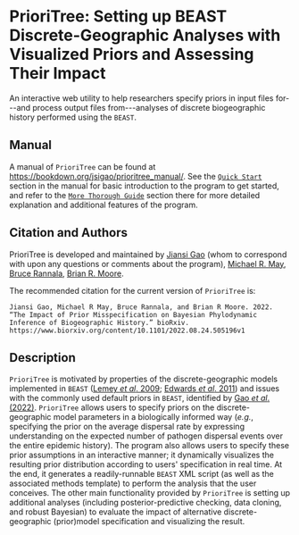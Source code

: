# PrioriTree: Setting up BEAST Discrete-Geographic Analyses with Visualized Priors and Assessing Their Impact
An interactive web utility to help researchers specify priors in input files for---and process output files from---analyses of discrete biogeographic history performed using the `BEAST`.

## Manual
A manual of `PrioriTree` can be found at https://bookdown.org/jsigao/prioritree_manual/.
See the [`Quick Start`](https://bookdown.org/jsigao/prioritree_manual/quick-start.html) section in the manual for basic introduction to the program to get started, and refer to the [`More Thorough Guide`](https://bookdown.org/jsigao/prioritree_manual/thorough-guide.html) section there for more detailed explanation and additional features of the program.

## Citation and Authors
PrioriTree is developed and maintained by [Jiansi Gao](mailto:jsigao@ucdavis.edu) (whom to correspond with upon any questions or comments about the program), [Michael R. May](https://rothfelslab.berkeley.edu/home/mike-may/), [Bruce Rannala](http://www.rannala.org/), [Brian R. Moore](http://phylolab.org/).

The recommended citation for the current version of `PrioriTree` is:
```
Jiansi Gao, Michael R May, Bruce Rannala, and Brian R Moore. 2022. “The Impact of Prior Misspecification on Bayesian Phylodynamic Inference of Biogeographic History.” bioRxiv. https://www.biorxiv.org/content/10.1101/2022.08.24.505196v1
```

## Description
`PrioriTree` is motivated by properties of the discrete-geographic models implemented in `BEAST` ([Lemey _et al_. 2009](https://journals.plos.org/ploscompbiol/article?id=10.1371/journal.pcbi.1000520); [Edwards _et al_. 2011](https://www.sciencedirect.com/science/article/pii/S0960982211006452)) and issues with the commonly used default priors in `BEAST`, identified by [Gao _et al_. (2022)](https://www.medrxiv.org/content/10.1101/2022.08.24.22278802v1).
`PrioriTree` allows users to specify priors on the discrete-geographic model parameters in a biologically informed way (*e.g.*, specifying the prior on the average dispersal rate by expressing understanding on the expected number of pathogen dispersal events over the entire epidemic history).
The program also allows users to specify these prior assumptions in an interactive manner; it dynamically visualizes the resulting prior distribution according to users' specification in real time.
At the end, it generates a readily-runnable `BEAST` XML script (as well as the associated methods template) to perform the analysis that the user conceives.
The other main functionality provided by `PrioriTree` is setting up additional analyses (including posterior-predictive checking, data cloning, and robust Bayesian) to evaluate the impact of alternative discrete-geographic (prior)model specification and visualizing the result.
